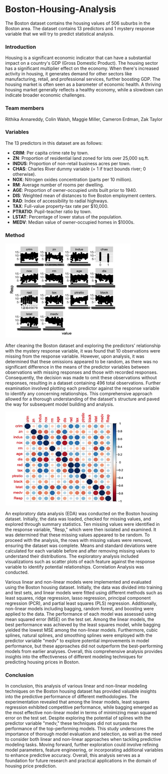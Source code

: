 # Boston-Housing-Analysis
The Boston dataset contains the housing values of 506 suburbs in the Boston area. The dataset contains 13 predictors and 1 mystery response variable that we will try to predict statistical analysis.

### Introduction
Housing is a significant economic indicator that can have a substantial impact on a country's GDP (Gross Domestic Product). The housing sector has a significant multiplier effect on the economy. When there's increased activity in housing, it generates demand for other sectors like manufacturing, retail, and professional services, further boosting GDP. The housing market is often seen as a barometer of economic health. A thriving housing market generally reflects a healthy economy, while a slowdown can indicate broader economic challenges.

### Team members

Rithika Annareddy,
Colin Walsh,
Maggie Miller,
Cameron Erdman,
Zak Taylor

### Variables

The 13 predictors in this dataset are as follows:

- **CRIM**: Per capita crime rate by town.
- **ZN**: Proportion of residential land zoned for lots over 25,000 sq.ft.
- **INDUS**: Proportion of non-retail business acres per town.
- **CHAS**: Charles River dummy variable (= 1 if tract bounds river; 0 otherwise).
- **NOX**: Nitrogen oxides concentration (parts per 10 million).
- **RM**: Average number of rooms per dwelling.
- **AGE**: Proportion of owner-occupied units built prior to 1940.
- **DIS**: Weighted mean of distances to five Boston employment centers.
- **RAD**: Index of accessibility to radial highways.
- **TAX**: Full-value property-tax rate per $10,000.
- **PTRATIO**: Pupil-teacher ratio by town.
- **LSTAT**: Percentage of lower status of the population.
- **MEDV**: Median value of owner-occupied homes in $1000s.

### Method

<img src="/E2FAB9C2-F07C-4144-8C37-AF6C46FDD7CA.jpeg" width="400" height="300">

After cleaning the Boston dataset and exploring the predictors' relationship with the mystery response variable, it was found that 10 observations were missing from the response variable. However, upon analysis, it was determined that these omissions appeared to be random, as there was no significant difference in the means of the predictor variables between observations with missing responses and those with recorded responses. Consequently, the decision was made to omit these observations without responses, resulting in a dataset containing 496 total observations. Further examination involved plotting each predictor against the response variable to identify any concerning relationships. This comprehensive approach allowed for a thorough understanding of the dataset's structure and paved the way for subsequent model building and analysis.

<img src="/E29D7A47-2560-47D1-82B5-13603DDAC09F.jpeg" width="400" height="300">

An exploratory data analysis (EDA) was conducted on the Boston housing dataset. Initially, the data was loaded, checked for missing values, and explored through summary statistics. Ten missing values were identified in the response variable, "Resp," which were then isolated and examined. It was determined that these missing values appeared to be random. To proceed with the analysis, the rows with missing values were removed, ensuring the dataset was complete. Means and standard deviations were calculated for each variable before and after removing missing values to understand their distributions. The exploratory analysis included visualizations such as scatter plots of each feature against the response variable to identify potential relationships. Correlation Analysis was conducted.


Various linear and non-linear models were implemented and evaluated using the Boston housing dataset. Initially, the data was divided into training and test sets, and linear models were fitted using different methods such as least squares, ridge regression, lasso regression, principal component regression (PCR), and partial least squares (PLS) regression. Additionally, non-linear models including bagging, random forest, and boosting were applied to the data. The performance of each model was assessed using mean squared error (MSE) on the test set. Among the linear models, the best performance was achieved by the least squares model, while bagging yielded the lowest MSE among the non-linear models. Furthermore, cubic splines, natural splines, and smoothing splines were employed with the predictor variable "medv" to explore potential improvements in model performance, but these approaches did not outperform the best-performing models from earlier analyses. Overall, this comprehensive analysis provides insights into the effectiveness of different modeling techniques for predicting housing prices in Boston.

### Conclusion
In conclusion, this analysis of various linear and non-linear modeling techniques on the Boston housing dataset has provided valuable insights into the predictive performance of different methodologies. The experimentation revealed that among the linear models, least squares regression exhibited competitive performance, while bagging emerged as the most effective non-linear model in terms of minimizing mean squared error on the test set. Despite exploring the potential of splines with the predictor variable "medv," these techniques did not surpass the performance of the top-performing models. This study underscores the importance of thorough model evaluation and selection, as well as the need to consider both linear and non-linear approaches when tackling predictive modeling tasks. Moving forward, further exploration could involve refining model parameters, feature engineering, or incorporating additional variables to enhance predictive accuracy. Overall, this analysis serves as a foundation for future research and practical applications in the domain of housing price prediction.
